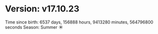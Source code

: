 # Version: v17.10.23
Time since birth: 6537 days, 156888 hours, 9413280 minutes, 564796800 seconds
Season: Summer ☀️
